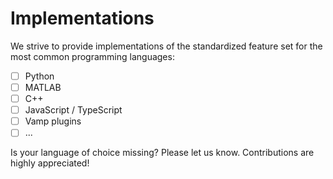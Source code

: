 # Implementations 

We strive to provide implementations of the standardized feature set for the most common programming languages:

- [ ] Python <Badge text="work in progress" />
- [ ] MATLAB <Badge text="contributions welcome" />
- [ ] C++ <Badge text="work in progress" />
- [ ] JavaScript / TypeScript
- [ ] Vamp plugins <Badge text="work in progress" />
- [ ] ...

Is your language of choice missing? Please let us know. Contributions are highly appreciated!
